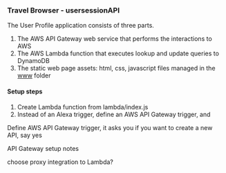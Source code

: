 ### Travel Browser - usersessionAPI

The User Profile application consists of three parts.

1. The AWS API Gateway web service that performs the interactions to AWS
1. The AWS Lambda function that executes lookup and update queries to DynamoDB
1. The static web page assets: html, css, javascript files managed in the [www](../www/) folder

#### Setup steps

1. Create Lambda function from lambda/index.js
1. Instead of an Alexa trigger, define an AWS API Gateway trigger, and 

Define AWS API Gateway trigger, it asks you if you want to create a new API, say yes


API Gateway setup notes

choose proxy integration to Lambda?
